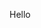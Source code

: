 Hello

<!---
robertwellsbus/robertwellsbus is a ✨ special ✨ repository because its `README.md` (this file) appears on your GitHub profile.
You can click the Preview link to take a look at your changes.
--->
